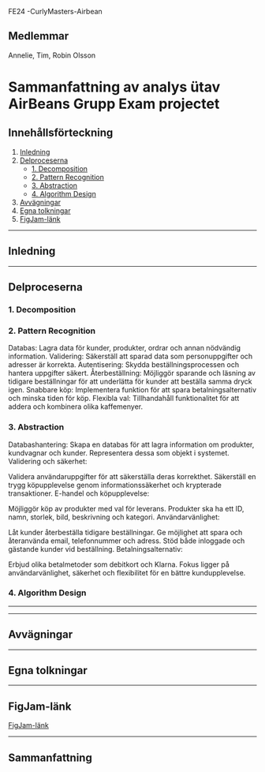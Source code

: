 FE24 -CurlyMasters-Airbean

## Medlemmar
Annelie,  Tim,  Robin Olsson

# Sammanfattning av analys ütav AirBeans Grupp Exam projectet

## Innehållsförteckning
1. [Inledning](#inledning)
2. [Delproceserna](#Delproceserna)
   - [1. Decomposition](#1-decomposition)
   - [2. Pattern Recognition](#2-pattern-recognition)
   - [3. Abstraction](#3-abstraction)
   - [4. Algorithm Design](#4-algorithm-design)
3. [Avvägningar](#avvägningar)
4. [Egna tolkningar](#egna-tolkningar)
5. [FigJam-länk](#figjam-länk)

---

## Inledning

---

## Delproceserna

### 1. Decomposition


### 2. Pattern Recognition

 Databas: Lagra data för kunder, produkter, ordrar och annan nödvändig information.
 Validering: Säkerställ att sparad data som personuppgifter och adresser är korrekta.
 Autentisering: Skydda beställningsprocessen och hantera uppgifter säkert.
 Återbeställning: Möjliggör sparande och läsning av tidigare beställningar för att underlätta för kunder att beställa samma dryck igen.
 Snabbare köp: Implementera funktion för att spara betalningsalternativ och minska tiden för köp.
 Flexibla val: Tillhandahåll funktionalitet för att addera och kombinera olika kaffemenyer.


### 3. Abstraction

Databashantering:
Skapa en databas för att lagra information om produkter, kundvagnar och kunder.
Representera dessa som objekt i systemet.
Validering och säkerhet:

Validera användaruppgifter för att säkerställa deras korrekthet.
Säkerställ en trygg köpupplevelse genom informationssäkerhet och krypterade transaktioner.
E-handel och köpupplevelse:

Möjliggör köp av produkter med val för leverans.
Produkter ska ha ett ID, namn, storlek, bild, beskrivning och kategori.
Användarvänlighet:

Låt kunder återbeställa tidigare beställningar.
Ge möjlighet att spara och återanvända email, telefonnummer och adress.
Stöd både inloggade och gästande kunder vid beställning.
Betalningsalternativ:

Erbjud olika betalmetoder som debitkort och Klarna.
Fokus ligger på användarvänlighet, säkerhet och flexibilitet för en bättre kundupplevelse.

### 4. Algorithm Design

---

---
## Avvägningar
---
## Egna tolkningar

---

## FigJam-länk
[FigJam-länk](https://www.figma.com/board/kLvAu1ZHqKvCmhmCREccaG/Untitled?node-id=0-1&t=KXElxxBsSSgIeuBI-1)

---


## Sammanfattning
